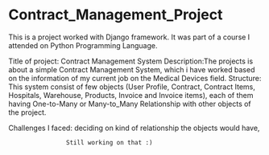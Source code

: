 # Contract_Management_Project

This is a project worked with Django framework.
It was part of a course I attended on Python Programming Language.

Title of project: Contract Management System
Description:The projects is about a simple Contract Management System, which i have 
            worked based on the information of my current job on the Medical Devices field.
Structure: This system consist of few objects 
           (User Profile, Contract, Contract Items, Hospitals, Warehouse, Products, Invoice and 
            Invoice items), each of them having One-to-Many or Many-to_Many Relationship with other
            objects of the project.

Challenges I faced: deciding on kind of relationship the objects would have,

                    Still working on that :)

